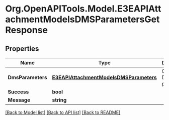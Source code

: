 
# Org.OpenAPITools.Model.E3EAPIAttachmentModelsDMSParametersGetResponse

## Properties

Name | Type | Description | Notes
------------ | ------------- | ------------- | -------------
**DmsParameters** | [**E3EAPIAttachmentModelsDMSParameters**](E3EAPIAttachmentModelsDMSParameters.md) | Gets or sets DMS parameters. | [optional] 
**Success** | **bool** |  | [optional] 
**Message** | **string** |  | [optional] 

[[Back to Model list]](../README.md#documentation-for-models)
[[Back to API list]](../README.md#documentation-for-api-endpoints)
[[Back to README]](../README.md)

